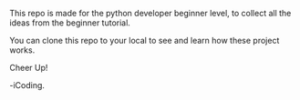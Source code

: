 This repo is made for the python developer beginner level, to collect all the ideas from the beginner tutorial.

You can clone this repo to your local to see and learn how these project works.

Cheer Up! 

-iCoding.
